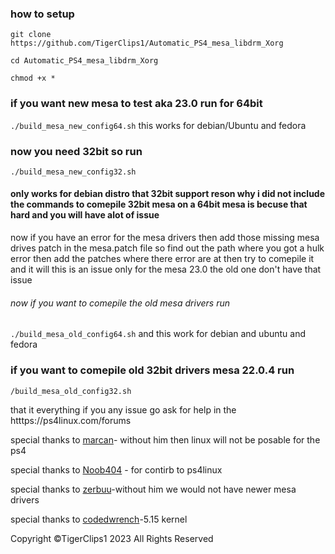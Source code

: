 ### how to setup     

`git clone https://github.com/TigerClips1/Automatic_PS4_mesa_libdrm_Xorg`

`cd Automatic_PS4_mesa_libdrm_Xorg`


`chmod +x *`

### if you want new mesa to test aka 23.0 run for 64bit

`./build_mesa_new_config64.sh`  this works for debian/Ubuntu and fedora

### now you need 32bit so run

`./build_mesa_new_config32.sh` 

#### only works for debian  distro that 32bit support reson why i did not include the commands to comepile 32bit mesa on a 64bit mesa is becuse that hard and you will have alot of issue

now if you have an error for the mesa drivers then add those missing mesa drives patch in the mesa.patch file so find out the path where you got a hulk error then add the patches where there error are at then try to comepile it and it will this is an issue only for the mesa 23.0 the old one don't have that issue

###### now if you want to comepile the old mesa drivers run 

`./build_mesa_old_config64.sh` and this work for debian and ubuntu and fedora 

### if you want to comepile old 32bit drivers mesa 22.0.4 run
`/build_mesa_old_config32.sh`

that it everything if you any issue go ask for help in the htttps://ps4linux.com/forums



special thanks to [marcan](https://github.com/marcan)- without him then linux will not be posable for the ps4

special thanks to [Noob404](https://github.com/noob404yt) - for contirb to ps4linux

special thanks to [zerbuu](https://ps4linux.com/forums/u/zerobou)-without him we would not have newer mesa drivers

special thanks to [codedwrench](https://github.com/codedwrench)-5.15 kernel

Copyright ©TigerClips1 2023 All Rights Reserved
